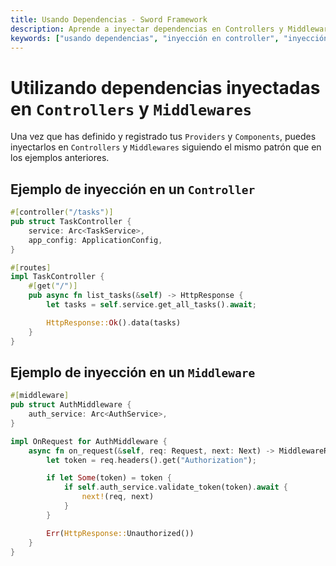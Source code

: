 ```yaml
---
title: Usando Dependencias - Sword Framework
description: Aprende a inyectar dependencias en Controllers y Middlewares. Ve ejemplos prácticos de inyección de dependencias en acción.
keywords: ["usando dependencias", "inyección en controller", "inyección en middleware", "sword framework", "uso de dependencias", "inyección de servicios"]
---
```


# Utilizando dependencias inyectadas en `Controllers` y `Middlewares`

Una vez que has definido y registrado tus `Providers` y `Components`, puedes inyectarlos en `Controllers` y `Middlewares` siguiendo el mismo patrón que en los ejemplos anteriores.

## Ejemplo de inyección en un `Controller`

```rust
#[controller("/tasks")]
pub struct TaskController {
    service: Arc<TaskService>,
    app_config: ApplicationConfig,
}

#[routes]
impl TaskController {
    #[get("/")]
    pub async fn list_tasks(&self) -> HttpResponse {
        let tasks = self.service.get_all_tasks().await;

        HttpResponse::Ok().data(tasks)
    }
}
```

## Ejemplo de inyección en un `Middleware`

```rust
#[middleware]
pub struct AuthMiddleware {
    auth_service: Arc<AuthService>,
}

impl OnRequest for AuthMiddleware {
    async fn on_request(&self, req: Request, next: Next) -> MiddlewareResult {
        let token = req.headers().get("Authorization");

        if let Some(token) = token {
            if self.auth_service.validate_token(token).await {
                next!(req, next)
            }
        }

        Err(HttpResponse::Unauthorized())
    }
}
```